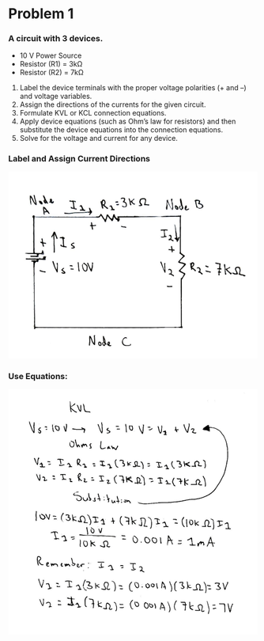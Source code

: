 # Problem 1

### A circuit with 3 devices.

- 10 V Power Source
- Resistor (R1) = 3kΩ
- Resistor (R2) = 7kΩ

1. Label the device terminals with the proper voltage polarities (+ and –) and voltage variables.
2. Assign the directions of the currents for the given circuit.
3. Formulate KVL or KCL connection equations.
4. Apply device equations (such as Ohm’s law for resistors) and then substitute the device equations into the connection equations.
5. Solve for the voltage and current for any device.

### Label and Assign Current Directions

![Problem 1](problem-1-a.png)

### Use Equations:

![Problem 1](problem-1-b.png)

